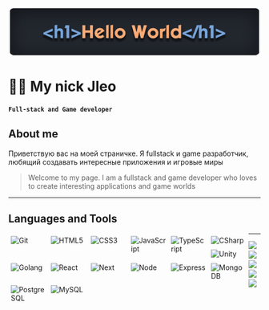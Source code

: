 <div align ='center'>
  <a href='https://github.com/mynickleo'>
    <img src='header.png' alt='Логотип профиля' />
  </a>
</div>

# 🏄‍♂️ My nick Jleo

**`Full-stack and Game developer`**

## About me
Приветствую вас на моей страничке. Я fullstack и game разработчик, любящий создавать интересные приложения и игровые миры
> Welcome to my page. I am a fullstack and game developer who loves to create interesting applications and game worlds

---

## Languages and Tools

<img align="left" alt="Git" width="70px" style="margin:5px;" src="https://cdn.jsdelivr.net/gh/devicons/devicon@latest/icons/git/git-original-wordmark.svg" />
<img align="left" alt="HTML5" width="70px" style="margin:5px;" src="https://cdn.jsdelivr.net/gh/devicons/devicon@latest/icons/html5/html5-original-wordmark.svg" />
<img align="left" alt="CSS3" width="70px" style="margin:5px;" src="https://cdn.jsdelivr.net/gh/devicons/devicon@latest/icons/css3/css3-original-wordmark.svg" />
<img align="left" alt="JavaScript" width="70px" style="margin:5px;" src="https://cdn.jsdelivr.net/gh/devicons/devicon@latest/icons/javascript/javascript-original.svg" />
<img align="left" alt="TypeScript" width="70px" style="margin:5px;" src="https://cdn.jsdelivr.net/gh/devicons/devicon@latest/icons/typescript/typescript-original.svg" />
<img align="left" alt="CSharp" width="70px" style="margin:5px;" src="https://cdn.jsdelivr.net/gh/devicons/devicon@latest/icons/csharp/csharp-original.svg" />
<img align="left" alt="Unity" width="70px" style="margin:5px;" src="https://cdn.jsdelivr.net/gh/devicons/devicon@latest/icons/unity/unity-original.svg" />
<img align="left" alt="Golang" width="70px" style="margin:5px;" src="https://cdn.jsdelivr.net/gh/devicons/devicon@latest/icons/go/go-original-wordmark.svg" />
<img align="left" alt="React" width="70px" style="margin:5px;" src="https://cdn.jsdelivr.net/gh/devicons/devicon@latest/icons/react/react-original-wordmark.svg" />
<img align="left" alt="Next" width="70px" style="margin:5px;" src="https://cdn.jsdelivr.net/gh/devicons/devicon@latest/icons/nextjs/nextjs-original.svg" />
<img align="left" alt="Node" width="70px" style="margin:5px;" src="https://cdn.jsdelivr.net/gh/devicons/devicon@latest/icons/nodejs/nodejs-original-wordmark.svg" />
<img align="left" alt="Express" width="70px" style="margin:5px;" src="https://cdn.jsdelivr.net/gh/devicons/devicon@latest/icons/express/express-original.svg" />
<img align="left" alt="MongoDB" width="70px" style="margin:5px;" src="https://cdn.jsdelivr.net/gh/devicons/devicon@latest/icons/mongodb/mongodb-original-wordmark.svg" />
<img align="left" alt="PostgreSQL" width="70px" style="margin:5px;" src="https://cdn.jsdelivr.net/gh/devicons/devicon@latest/icons/postgresql/postgresql-original-wordmark.svg" />
<img align="left" alt="MySQL" width="70px" style="margin:5px;" src="https://cdn.jsdelivr.net/gh/devicons/devicon@latest/icons/mysql/mysql-original-wordmark.svg" />

---

![](https://github-profile-summary-cards.vercel.app/api/cards/profile-details?username=mynickleo&theme=github)
![](https://github-profile-summary-cards.vercel.app/api/cards/repos-per-language?username=mynickleo&theme=github)
![](https://github-profile-summary-cards.vercel.app/api/cards/repos-per-language?username=mynickleo&theme=github)
![](https://github-profile-summary-cards.vercel.app/api/cards/stats?username=mynickleo&theme=github)
![](https://github-profile-summary-cards.vercel.app/api/cards/productive-time?username=mynickleo&theme=github)